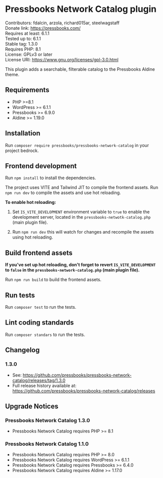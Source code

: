 # Pressbooks Network Catalog plugin

Contributors: fdalcin, arzola, richard015ar, steelwagstaff \
Donate link: https://pressbooks.com/ \
Requires at least: 6.1.1 \
Tested up to: 6.1.1 \
Stable tag: 1.3.0 \
Requires PHP: 8.1 \
License: GPLv3 or later \
License URI: https://www.gnu.org/licenses/gpl-3.0.html

This plugin adds a searchable, filterable catalog to the Pressbooks Aldine theme. 

## Requirements 
* PHP >=8.1 
* WordPress >= 6.1.1 
* Pressbooks >= 6.9.0
* Aldine >= 1.19.0

## Installation

Run `composer require pressbooks/pressbooks-network-catalog` in your project bedrock.

## Frontend development

Run `npm install` to install the dependencies.

The project uses VITE and Tailwind JIT to compile the frontend assets. Run `npm run dev` to compile the assets and use hot reloading.

**To enable hot reloading:**

1. Set `IS_VITE_DEVELOPMENT` environment variable to `true` to enable the development server, located in the `pressbooks-netwotk-catalog.php` (main plugin file).

2. Run `npm run dev` this will watch for changes and recompile the assets using hot reloading.

## Build frontend assets

**If you've set up hot reloading, don't forget to revert `IS_VITE_DEVELOPMENT` to `false` in the `pressbooks-network-catalog.php` (main plugin file).**

Run `npm run build` to build the frontend assets.

## Run tests
Run `composer test` to run the tests.

## Lint coding standards
Run `composer standars` to run the tests.

## Changelog

### 1.3.0

* See: https://github.com/pressbooks/pressbooks-network-catalog/releases/tag/1.3.0
* Full release history available at: https://github.com/pressbooks/pressbooks-network-catalog/releases

## Upgrade Notices
### Pressbooks Network Catalog 1.3.0
* Pressbooks Network Catalog requires PHP >= 8.1

### Pressbooks Network Catalog 1.1.0
* Pressbooks Network Catalog requires PHP >= 8.0
* Pressbooks Network Catalog requires WordPress >= 6.1.1
* Pressbooks Network Catalog requires Pressbooks >= 6.4.0
* Pressbooks Network Catalog requires Aldine >= 1.17.0
